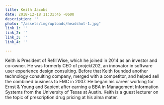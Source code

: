 ```yaml
---
title: Keith Jacobs
date: 2018-12-18 11:31:45 -0600
description: ''
photo: "/assets/img/uploads/headshot-1.jpg"
link_1: ''
link_2: ''
link_3: ''
link_4: ''

---
```

Keith is President of RefillWise, which he joined in 2014 as an investor and co-owner. He was formerly CEO of projekt202, an innovator in software user experience design consulting. Before that Keith founded another technology consulting company, merged with a competitor, and helped sell the combined business to EMC in 2007. He began his career working for Ernst & Young and Sapient after earning a BBA in Management Information Systems from the University of Texas at Austin. Keith is a guest lecturer on the topic of prescription drug pricing at his alma mater.
